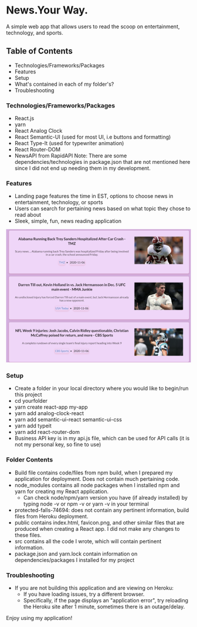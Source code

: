 # News.Your Way. 
A simple web app that allows users to read the scoop on entertainment, technology, and sports. 

## Table of Contents
* Technologies/Frameworks/Packages
* Features 
* Setup
* What's contained in each of my folder's?
* Troubleshooting

### Technologies/Frameworks/Packages
* React.js
* yarn
* React Analog Clock
* React Semantic-UI (used for most UI, i.e buttons and formatting)
* React Type-It (used for typewriter animation)
* React Router-DOM
* NewsAPI from RapidAPI 
Note: There are some dependencies/technologies in package.json that are not mentioned here since I did not end up needing them in my development. 

### Features
* Landing page features the time in EST, options to choose news in entertainment, technology, or sports
* Users can search for pertaining news based on what topic they chose to read about
* Sleek, simple, fun, news reading application

![alt text](https://github.com/shambhavir/news-app/blob/master/sports.png)

### Setup
* Create a folder in your local directory where you would like to begin/run this project
* cd yourfolder
* yarn create react-app my-app
* yarn add analog-clock-react
* yarn add semantic-ui-react semantic-ui-css
* yarn add typeit
* yarn add react-router-dom
* Business API key is in my api.js file, which can be used for API calls (it is not my personal key, so fine to use)

### Folder Contents
* Build file contains code/files from npm build, when I prepared my application for deployment. Does not contain much pertaining code. 
* node_modules contains all node packages when I installed npm and yarn for creating my React application. 
   * Can check node/npm/yarn version you have (if already installed) by typing node -v or npm -v or yarn -v in your terminal
* protected-falls-74694: does not contain any pertinent information, build files from Heroku deployment.
* public contains index.html, favicon.png, and other similar files that are produced when creating a React app. I did not make any changes to these files.
* src contains all the code I wrote, which will contain pertinent information. 
* package.json and yarn.lock contain information on dependencies/packages I installed for my project

### Troubleshooting
* If you are not building this application and are viewing on Heroku:
    * If you have loading issues, try a different browser.
    * Specifically, if the page displays an "application error", try reloading the Heroku site after 1 minute, sometimes there is an outage/delay. 
    
Enjoy using my application! 







